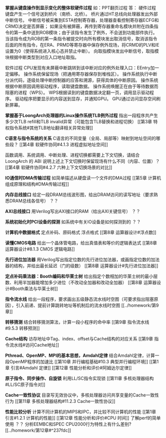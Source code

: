 **掌握从键盘操作到显示变化的整体软硬件过程**
如：PPT翻页过程
答：
硬件过程
键盘产生一个信号送到桥片（南桥、北桥）。
桥片通过HT总线向处理器发出外部中断信号。
中断信号被采集到ESTA控制寄存器，处理器查看控制寄存器ECFG和CRMD决定是否屏蔽；
如果没有被屏蔽，再传到寄存器重命名模块并附在四条指令的第一条中送到ROB模块；由于该指令发生了例外，不会送到功能部件执行。
当该指令成为ROB的第一条指令被提交时向所有模块发出取消信号，取消该指令后面的所有指令，在ERA、PRMD等寄存器中保存例外现场，将CRMD的PLV和IE设置为0（使得系统进入核心态并禁止中断）。
向取指模块发出中断信号，取指模块根据中断类型到对应入口地址取指。

软件过程
CPU发现有未屏蔽中断跳转到该中断对应的例外处理入口：EEntry加一定偏移。
操作系统保留现场（把通用寄存器保存到堆栈区）。
操作系统执行中断分派代码，逐级处理中断控制器的应答和溯源，获得具体的中断原因。
操作系统根据中断原因调用驱动程序，读取键盘数据。
操作系统唤醒正在由于等待数据而阻塞的进程（WPS）。
WPS根据读到的键盘数据决定翻一页，调用显示驱动程序。
驱动程序把要显示的内容送到显存，并通知GPU。
GPU通过访问显存空间刷新屏幕。

**掌握基于LoongArch处理器的Linux操作系统TLB例外过程**
指出一段程序共产生多少次TLB refill和TLB invalid异常（可能包含TLB替换和进程切换）
[[第3章 特权指令系统#其他TLB地址翻译相关异常处理]]

**C语言与指令系统的关系**
C语言的不同变量（全局、局部等）映射到地址空间的哪些段？
[[第4章 软硬件协同#4.1.3 进程虚拟地址空间]]

函数调用、系统调用、中断处理、进程切换都需要上下文切换，请结合 LoongArch 的 ABI 说明上述上下文切换时保留现场有什么不同（内容、位置）？
[[第4章 软硬件协同#4.2.7 六种上下文切换场景的对比]]

**IO通信时DMA传输过程**
如简单描述从硬盘读一个文件的DMA过程
[[第5章 计算机组成原理和结构#DMA传输过程]]

**内存总线接口**
给定一段DRAM总线波形图，给出DRAM访问的读写地址（要求熟悉DRAM总线各信号）
？？

**AXI总线接口**
用Verilog写出AXI接口的RAM（给出AXI关键信号）
？？

**系统初始化时PCI设备的探测**
如系统中有关IO设备是如何探测到的
？？

**计算机中数据格式**
定点补码、原码格式
浮点格式
[[第8章 运算器设计#浮点数]]

**读懂CMOS电路**
给出一个晶体管电路，给出真值表和等价的逻辑表达式
[[第8章 运算器设计#8.1.3 CMOS 逻辑电路]]

**先行进位加法器**
用Verilog写出指定位数的先行进位加法器，或画指定位数的加法器的结构，并给出最长延迟（门的级数）
[[第8章 运算器设计#先行进位加法器]]

**定点补码乘法器：Booth编码和华莱士树**
给出指定个数相加的华莱士树的最小层数、利用半加器能增加多少进位（不改动全加器和改动全加器）
[[第8章 运算器设计#Booth乘法与华莱士树]]

**指令流水线**
给出一段程序，要求画出五级静态流水线时空图（可要求指出阻塞原因），引入前递、提前计算跳转地址等机制后的流水线时空图
[[../homework/第9章]]

**转移猜测**
结合转移猜测算法，计算一段小程序的命中率
[[第9章 指令流水线#9.5.3 转移预测]]

**Cache结构**
访存地址中Tag、index、offset与Cache结构的对应关系
[[第9章 指令流水线#访问Cache地址]]

**Pthread、OpenMP、MPI的基本思想，Amdahl定律**
结合Amdahl定律，计算一段OpenMP程序的加速比
[[第10章 并行编程基础#10.3 典型并行编程环境]] 
[[第1章 引言#Amdahl 定律]]
[[第12章 性能分析和评价#阿姆达尔定律]]

**原子指令、同步操作、自旋锁**
利用LL/SC指令实现锁
[[第11章 多核处理器结构#LL/SC原子指令对]]

**Cache一致性协议**
目录写无效协议中，多核处理器访问共享变量的Cache一致性行为
[[第11章 多核处理器结构#11.2.3 Cache一致性协议]]

**性能比较分析**
计算不同计算机的MIPS和IPC，并比较不同计算机的性能
[[第1章 引言#1.2.1 计算机的性能]]
[[第12章 性能分析和评价#CPU 时间]]
了解perf的简单使用
？？
分析EEMBC和SPEC CPU2000行为特性上有什么差别?
[[../homework/第12章#^237fdc]]

